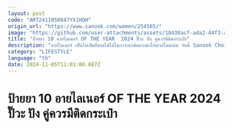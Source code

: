 ```yaml
---
layout: post
code: "ART2411050847YX1HQH"
origin_url: "https://www.sanook.com/women/254565/"
image: "https://github.com/user-attachments/assets/18438acf-ada2-44f3-ae34-fa15be56b746"
title: "ป้ายยา 10 อายไลเนอร์ OF THE YEAR  2024 ปั๊วะ ปัง คู่ควรมีติดกระเป๋า"
description: "อายไลเนอร์ เป็นไอเท็มที่ขาดไม่ได้ในการเนรมิตดวงตาให้สวยโดดเด่น วันนี้ Sanook Choice ขอมาป้ายยา 10 อายไลเนอร์สุดปังแห่งปี 2024 ที่ รับรองว่าสาวๆ ต้องถูกใจแน่นอน!"
category: "LIFESTYLE"
language: "th"
date: 2024-11-05T11:01:00.687Z
---
```


# ป้ายยา 10 อายไลเนอร์ OF THE YEAR  2024 ปั๊วะ ปัง คู่ควรมีติดกระเป๋า